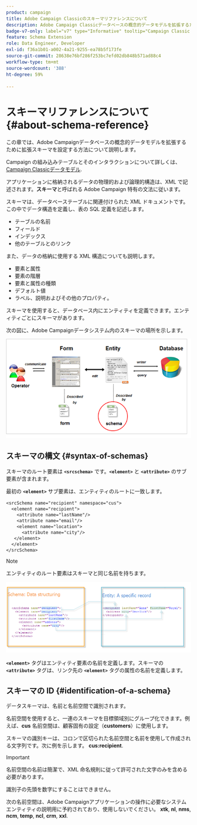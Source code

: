 ```yaml
---
product: campaign
title: Adobe Campaign Classicのスキーマリファレンスについて
description: Adobe Campaign Classicデータベースの概念的データモデルを拡張するための拡張スキーマの設定方法について説明します。
badge-v7-only: label="v7" type="Informative" tooltip="Campaign Classic v7 にのみ適用されます"
feature: Schema Extension
role: Data Engineer, Developer
exl-id: f36a1b01-a002-4a21-9255-ea78b5f173fe
source-git-commit: 28638e76bf286f253bc7efd02db848b571ad88c4
workflow-type: tm+mt
source-wordcount: '388'
ht-degree: 59%

---
```


# スキーマリファレンスについて{#about-schema-reference}

この章では、Adobe Campaignデータベースの概念的データモデルを拡張するために拡張スキーマを設定する方法について説明します。

Campaign の組み込みテーブルとそのインタラクションについて詳しくは、 [Campaign Classicデータモデル](https://helpx.adobe.com/jp/campaign/kb/acc-datamodel.html).

アプリケーションに格納されるデータの物理的および論理的構造は、XML で記述されます。**スキーマ**&#x200B;と呼ばれる Adobe Campaign 特有の文法に従います。

スキーマは、データベーステーブルに関連付けられた XML ドキュメントです。この中でデータ構造を定義し、表の SQL 定義を記述します。

* テーブルの名前
* フィールド
* インデックス
* 他のテーブルとのリンク

また、データの格納に使用する XML 構造についても説明します。

* 要素と属性
* 要素の階層
* 要素と属性の種類
* デフォルト値
* ラベル、説明およびその他のプロパティ。

スキーマを使用すると、データベース内にエンティティを定義できます。エンティティごとにスキーマがあります。

次の図に、Adobe Campaignデータシステム内のスキーマの場所を示します。

![](assets/reference_schema_intro.png)

## スキーマの構文 {#syntax-of-schemas}

スキーマのルート要素は **`<srcschema>`** です。**`<element>`** と **`<attribute>`** のサブ要素が含まれます。

最初の **`<element>`** サブ要素は、エンティティのルートに一致します。

```
<srcSchema name="recipient" namespace="cus">
  <element name="recipient">  
    <attribute name="lastName"/>
    <attribute name="email"/>
    <element name="location">
      <attribute name="city"/>
   </element>
  </element>
</srcSchema>
```

>[!NOTE]
>
>エンティティのルート要素はスキーマと同じ名前を持ちます。

![](assets/s_ncs_configuration_schema_and_entity.png)

**`<element>`** タグはエンティティ要素の名前を定義します。スキーマの **`<attribute>`** タグは、リンク先の **`<element>`** タグの属性の名前を定義します。

## スキーマの ID {#identification-of-a-schema}

データスキーマは、名前と名前空間で識別されます。

名前空間を使用すると、一連のスキーマを目標領域別にグループ化できます。例えば、**cus** 名前空間は、顧客固有の設定（**customers**）に使用します。

スキーマの識別キーは、コロンで区切られた名前空間と名前を使用して作成される文字列です。次に例を示します。 **cus:recipient**.

>[!IMPORTANT]
>
>名前空間の名前は簡潔で、XML 命名規則に従って許可された文字のみを含める必要があります。
>
>識別子の先頭を数字にすることはできません。
>
>次の名前空間は、Adobe Campaignアプリケーションの操作に必要なシステムエンティティの説明用に予約されており、使用しないでください。 **xtk**, **nl**, **nms**, **ncm**, **temp**, **ncl**, **crm**, **xxl**.

